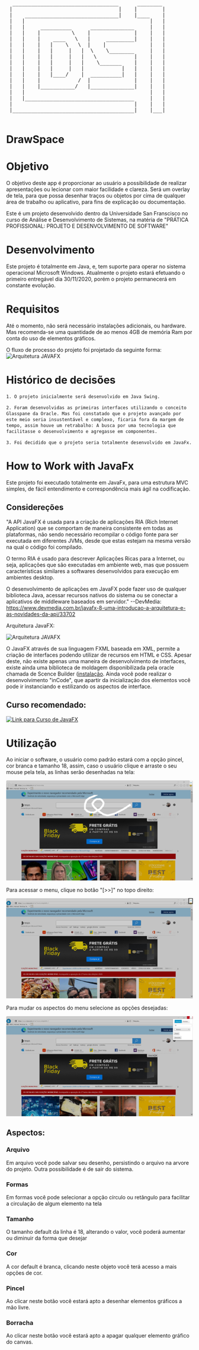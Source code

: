 <pre>
  __________________________________      ________
 |                                  |    |        |
 |    ______________________________|    |____    |
 |   |                                        |   |
 |   |     __________      ______________     |   |
 |   |    |          \    |              |    |   |  
 |   |    |    ____   \   |     _________|    |   |
 |   |    |   |    \   \  |    |              |   |
 |   |    |   |     |   |  \    \________     |   |
 |   |    |   |     |   |   \            |    |   |              ___   ___  __             ___   __   __   ___  ___
 |   |    |   |     |   |    \_______    |    |   |             |   | |__/ |__| \    /    |___  |__| |__| |    |__
 |   |    |   |     |   |            |   |    |   |             |__/  |  | |  |  \/\/      ___| |    |  | |___ |___
 |   |    |   |____/    |  __________|   |    |   |
 |   |    |            /  |              |    |   |
 |   |    |___________/   |______________|    |   |
 |   |                                        |   |
 |   |___________________________________     |   |
 |                                       |    |   |
 |_______________________________________|    |___|

</pre>

# DrawSpace

# Objetivo

O objetivo deste app é proporcionar ao usuário a possibilidade de realizar apresentações ou lecionar com maior facilidade e clareza. Será um overlay de tela, para que possa desenhar traços ou objetos por cima de qualquer área de trabalho ou aplicativo, para fins de explicação ou documentação.

Este é um projeto desenvolvido dentro da Universidade San Franscisco no curso de Análise e Desenvolvimento de Sistemas, na matéria de "PRÁTICA PROFISSIONAL: PROJETO E DESENVOLVIMENTO DE SOFTWARE"

# Desenvolvimento

Este projeto é totalmente em Java, e, tem suporte para operar no sistema operacional Microsoft Windows. Atualmente o projeto estará efetuando o primeiro entregável dia 30/11/2020, porém o projeto permanecerá em constante evolução.

# Requisitos

Até o momento, não será necessário instalações adicionais, ou hardware. Mas recomenda-se uma quantidade de ao menos 4GB de memória Ram por conta do uso de elementos gráficos.

O fluxo de processo do projeto foi projetado da seguinte forma:
![Arquitetura JAVAFX](https://drive.google.com/file/d/1GEm6I0x-qGtRJ-2irU02zsHqc-5VVzQR/view?usp=sharing)

# Histórico de decisões
```
1. O projeto inicialmente será desenvolvido em Java Swing.
```
```
2. Foram desenvolvidas as primeiras interfaces utilizando o conceito Glasspane da Oracle. Mas foi constatado que o projeto avançado por este meio seria insustentável e complexo, ficaria fora da margem de tempo, assim houve um retrabalho: A busca por uma tecnologia que facilitasse o desenvolvimento e agregasse em componentes.
```
```
3. Foi decidido que o projeto seria totalmente desenvolvido em JavaFx.
```

# How to Work with JavaFx

Este projeto foi executado totalmente em JavaFx, para uma estrutura MVC simples, de fácil entendimento e correspondência mais ágil na codificação.

  ## Considereções
  "A API JavaFX é usada para a criação de aplicações RIA (Rich Internet Application) que se comportam de maneira consistente em todas as plataformas, não sendo necessário recompilar o código fonte para ser executada em diferentes JVMs, desde que estas estejam na mesma versão na qual o código foi compilado.

  O termo RIA é usado para descrever Aplicações Ricas para a Internet, ou seja, aplicações que são executadas em ambiente web, mas que possuem características similares a softwares desenvolvidos para execução em ambientes desktop.

  O desenvolvimento de aplicações em JavaFX pode fazer uso de qualquer biblioteca Java, acessar recursos nativos do sistema ou se conectar a aplicativos de middleware baseados em servidor." --DevMedia: https://www.devmedia.com.br/javafx-8-uma-introducao-a-arquitetura-e-as-novidades-da-api/33702
  
Arquitetura JavaFX:

![Arquitetura JAVAFX](https://arquivo.devmedia.com.br/REVISTAS/easyjava/imagens/55/1/1.png)

  O JavaFX através de sua linguagem FXML baseada em XML, permite a criação de interfaces podendo utilizar de recursos em HTML e CSS. Apesar deste, não existe apenas uma maneira de desenvolvimento de interfaces, existe ainda uma biblioteca de moldagem disponibilizada pela oracle chamada de Scence Builder ([instalação](https://www.youtube.com/watch?v=voRcD0cZCjA). Ainda você pode realizar o desenvolvimento "inCode", que apartir da inicialização dos elementos você pode ir instanciando e estilizando os aspectos de interface.

## Curso recomendado:
[![Link para Curso de JavaFX](http://img.youtube.com/vi/P13ycvI-17Q/0.jpg)](http://www.youtube.com/watch?v=P13ycvI-17Q "Curso de JavaFX")

# Utilização
Ao iniciar o software, o usuário como padrão estará com a opção pincel, cor branca e tamanho 18, assim, caso o usuário clique e arraste o seu mouse pela tela, as linhas serão desenhadas na tela:

![Primeiro Desenho](https://github.com/igormonte/DrawSpace/blob/master/1.jpg)

Para acessar o menu, clique no botão "[>>]" no topo direito:

![Acesso ao Menu](https://github.com/igormonte/DrawSpace/blob/master/2.jpg)

Para mudar os aspectos do menu selecione as opções desejadas:

![Acesso ao Menu](https://github.com/igormonte/DrawSpace/blob/master/3.jpg)

## Aspectos:

  ### Arquivo
  Em arquivo você pode salvar seu desenho, persistindo o arquivo na arvore do projeto. Outra possibilidade é de sair do sistema.
  
  ### Formas
  Em formas você pode selecionar a opção círculo ou retângulo para facilitar a circulação de algum elemento na tela
  
  ### Tamanho
  O tamanho default da linha é 18, alterando o valor, você poderá aumentar ou diminuir da forma que desejar
  
  ### Cor
  A cor default é branca, clicando neste objeto você terá acesso a mais opções de cor.
  
  ### Pincel
  Ao clicar neste botão você estará apto a desenhar elementos gráficos a mão livre.
  
  ### Borracha  
  Ao clicar neste botão você estará apto a apagar qualquer elemento gráfico do canvas.
